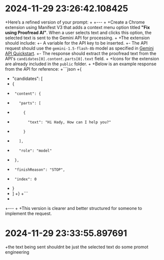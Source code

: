 # 2024-11-29 23:26:42.108425
+Here’s a refined version of your prompt:
+
+---
+
+Create a Chrome extension using Manifest V3 that adds a context menu option titled **"Fix using Proofread AI"**. When a user selects text and clicks this option, the selected text is sent to the Gemini API for processing. 
+
+The extension should include:
+- A variable for the API key to be inserted.
+- The API request should use the `gemini-1.5-flash-8b` model as specified in [Gemini API Quickstart](https://ai.google.dev/gemini-api/docs/quickstart?lang=rest).
+- The response should extract the proofread text from the API's `candidates[0].content.parts[0].text` field.
+
+Icons for the extension are already included in the `public` folder. 
+
+Below is an example response from the API for reference:
+```json
+{
+  "candidates": [
+    {
+      "content": {
+        "parts": [
+          {
+            "text": "Hi Hady, How can I help you?"
+          }
+        ],
+        "role": "model"
+      },
+      "finishReason": "STOP",
+      "index": 0
+    }
+  ]
+}
+```
+
+--- 
+
+This version is clearer and better structured for someone to implement the request.

# 2024-11-29 23:33:55.897691
+the text being sent shouldnt be just the selected text do some promot engineering
